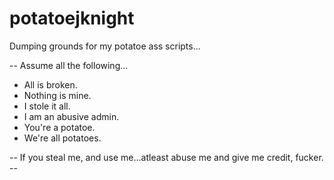 # potatoejknight

Dumping grounds for my potatoe ass scripts...

-- Assume all the following...
 - All is broken.
 - Nothing is mine.
 - I stole it all.
 - I am an abusive admin.
 - You're a potatoe.
 - We're all potatoes.
  

-- If you steal me, and use me...atleast abuse me and give me credit, fucker. --
